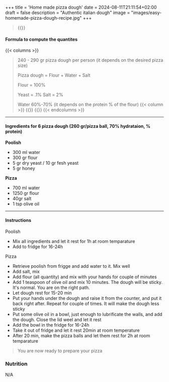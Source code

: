 +++
title = 'Home made pizza dough'
date = 2024-08-11T21:11:54+02:00
draft = false
description = "Authentic italian dough"
image = "images/easy-homemade-pizza-dough-recipe.jpg"
+++


> {{<figurehugo src="images/easy-homemade-pizza-dough-recipe.jpg" heigh="300" width="300">}}

#### Formula to compute the quantites
{{< columns >}}
> 240 - 290 gr pizza dough per person (it depends on the desired pizza size)
>
> Pizza dough = Flour + Water + Salt
>
> Flour = 100%
>
> Yeast = .1%
> Salt = 2%
> 
> Water 60%-70% (it depends on the protein % of the flour) 
{{< column >}}
> {{<figurehugo src="images/fermentation.png" heigh="150" width="150">}}
> {{<figurehugo src="images/protein.png" heigh="150" width="150">}}
{{< endcolumns >}}

---
#### Ingredients for 6 pizza dough (260 gr/pizza ball, 70% hydrataion, % protein)
**Poolish**
- 300 ml water
- 300 gr flour
- 5 gr dry yeast / 10 gr fesh yeast
- 5 gr honey


**Pizza**
- 700 ml water
- 1250 gr flour
- 40gr salt
- 1 tsp olive oil

---
#### Instructions
Poolish
- Mix all ingredients and let it rest for 1h at room temparature
- Add to fridge for 16-24h 

Pizza
- Retrieve poolish from frigge and add water to it. Mix well
- Add salt, mix
- Add flour (all quantity) and mix with your hands for couple of minutes
- Add 1 teaspoon of olive oil and mix 10 minutes. The dough will be sticky. It's normal. You are on the right path. 
- Let dough rest for 15-20 min
- Put your hands under the dough and raise it from the counter, and put it back right after. Repeat for couple of times. It will make the dough less sticky
- Put some olive oil in a bowl, just enough to lubrificate the walls, and add the dough. Close the lid weel and let it rest 
- Add the bowl in the fridge for 16-24h
- Take it out of fridge and let it rest 20min at room temperature
- After 20 min, make the pizza balls and let them rest for 2h at room temparature


> You are now ready to prepare your pizza

### Nutrition
N/A
